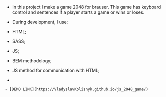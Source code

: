   - In this project I make a game 2048 for brauser. This game has keyboard control and sentences if a player starts a game or wins or loses.

   -  During development, I use:
   -  HTML;
   -  SASS;
   -  JS;
   -  BEM methodology;
   -  JS method for communication with HTML;
   -  
    - [DEMO LINK](https://VladyslavKolisnyk.github.io/js_2048_game/)
